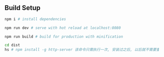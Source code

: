 ## Build Setup

``` bash
npm i # install dependencies
```

``` bash
npm run dev # serve with hot reload at localhost:8080
```

``` bash
npm run build # build for production with minification
```

``` bash
cd dist
hs # npm install -g http-server 该命令只需执行一次, 安装过之后, 以后就不需要重复安装了.
```
